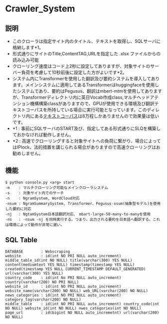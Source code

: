 # Crawler_System

## 説明
- このクローラは指定サイト内のタイトル、テキストを取得し、SQLサーバに格納します*1。
- 形式通りにサイトのTitle,ContentTAG,URLを指定した .xlsx ファイルからの読み込み可能
- クローリング速度はコード上2秒に設定してありますが、対象サイトのサーバー負荷を考慮して10秒前後に設定した方がよいです*2。
- システム内にTransformerを使用した翻訳及び要約システムを導入してあります。メインシステムに適用してあるTransformerはhuggingfaceを使用したシステムであり、要約はPegusus、翻訳はmbert-mtmを使用してありますが、Transformerディレクトリ内に英日Vocab作成class,マルチヘッドアテンション機構構築classがありますので、GPUが使用できる環境及び翻訳テキストコーパスを所持している場合に実行可能となっています。このディレクトリ内にある[テキストコーパス](http://www.manythings.org/anki/)は8万程しかありませんので効果量は低いです。
- *1 : 事前にSQLサーバのSTART及び、指定してある形式通りにSLQを構築しておかなければ動作しません。
- *2 : 高速でクローリングすると対象サイトへの負荷に繋がり、場合によってはIPlock、法的措置を講じられる場合がありますので高速クローリングはお勧めしません。

## **機能**
    $ python console.py <arg> start
    -m    : マルチクローリング可能なメインクローラシステム
    -s    : 対象サイト内でのサーチ
    -n    : NgramSystem, WordCloud対応
    -nsum : NgramSummarySystem, Transformer、Pegusus-xsum(抽象型モデル)を使用した要約に対応
    -nj   : NgtamSystem日本語翻訳対応、　mbart-large-50-many-to-manyを使用
    -ns   : -nsum -nj を同時実行する。つまり、出力される要約を日本語へ翻訳する。これは環境によって動作が非常に遅い。

## **SQL Table**
    
    DATABASE        : Webscraping
    website         : id(int NO PRI NULL auto_increment) middle_table_id(int NO NULL) title(varchar(300) YES NULL) content(mediumtext YES NULL) timestamp(timestamp YES NULL) created(timestamp YES NULL CURRENT_TIMESTAMP DEFAULT_GENERATED) url(varchar(300) YES NULL)
    country_code    : id(int No PRI NULL auto_increment) country(varchar(200) NO PRI NULL)
    website_id      : id(int NO PRI NULL auto_increment) website_name(varchar(200) NO NULL) web_URL(varchar(200) NO NULL)
    news_categories : id(int NO PRI NULL auto_increment) category_tag(varchar(200) NO NULL)
    middle_table    : id(int NO PRI NULL auto_increment) country_code(int NO NULL) website_id(int NO NULL) nwes_categories(int NO NULL)
    page_url        : id(bigint NO NULL auto_incremetnt) url(varchar(200) NO NULL)    
